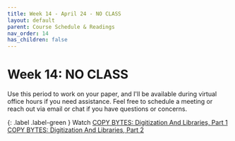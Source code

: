 ```yaml
---
title: Week 14 - April 24 - NO CLASS
layout: default
parent: Course Schedule & Readings
nav_order: 14
has_children: false
---
```


# Week 14: NO CLASS

Use this period to work on your paper, and I'll be available during virtual office hours if you need assistance. Feel free to schedule a meeting or reach out via email or chat if you have questions or concerns.

{: .label .label-green }
Watch
<a href="https://www.youtube.com/watch?v=r5mJU-LlmhQ" target="_blank">COPY BYTES: Digitization And Libraries, Part 1</a>
<a href="https://www.youtube.com/watch?v=xt6qNPCevD0" target="_blank">COPY BYTES: Digitization And Libraries, Part 2</a>

